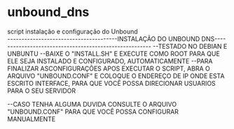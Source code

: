 # unbound_dns
script instalação e configuração do Unbound  
---------------------------------------INSTALAÇÃO DO UNBOUND DNS-------------------------------------------------------
--TESTADO NO  DEBIAN E UNBUNTU
--BAIXE O "INSTALL.SH" E EXECUTE COMO ROOT PARA QUE ELE  SEJA INSTALADO E CONFIGURADO, AUTOMATICAMENTE
--PARA FINALIZAR ASCONFIGURAÇÕES APOS EXECUTAR O SCRIPT, ABRA O ARQUIVO "UNBOUND.CONF" E COLOQUE O ENDEREÇO DE IP ONDE ESTA ESCRITO INTERFACE, PARA QUE VOCÊ POSSA DIRECIONAR USUARIOS PARA O SEU SERVIDOR


--CASO TENHA ALGUMA DUVIDA CONSULTE O  ARQUIVO "UNBOUND.CONF" PARA QUE VOCÊ POSSA CONFIGURAR MANUALMENTE
